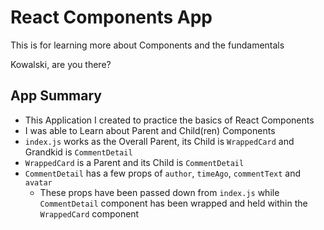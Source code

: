 # React Components App

This is for learning more about Components and the fundamentals

Kowalski, are you there?

## App Summary
- This Application I created to practice the basics of React Components
- I was able to Learn about Parent and Child(ren) Components
- `index.js` works as the Overall Parent, its Child is `WrappedCard` and Grandkid is `CommentDetail`
- `WrappedCard` is a Parent and its Child is `CommentDetail`
- `CommentDetail` has a few props of `author`, `timeAgo`, `commentText` and `avatar`
  - These props have been passed down from `index.js` while `CommentDetail` component has been wrapped and held within the `WrappedCard` component

